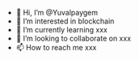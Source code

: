 - 👋 Hi, I’m @Yuvalpaygem
- 👀 I’m interested in blockchain
- 🌱 I’m currently learning xxx
- 💞️ I’m looking to collaborate on xxx
- 📫 How to reach me xxx

<!---
Yuvalpaygem/Yuvalpaygem is a ✨ special ✨ repository because its `README.md` (this file) appears on your GitHub profile.
You can click the Preview link to take a look at your changes.
--->
